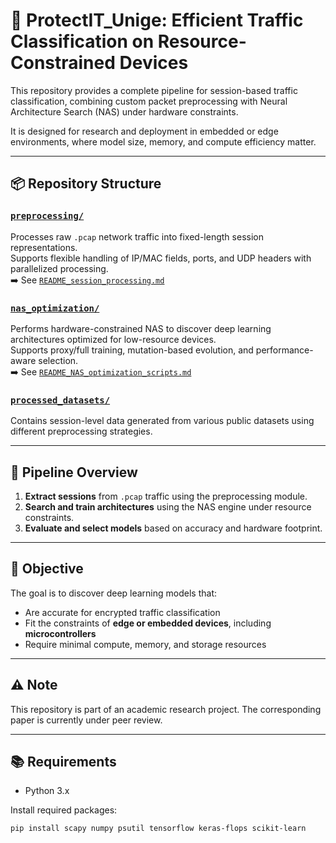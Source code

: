 # 🔐 ProtectIT_Unige: Efficient Traffic Classification on Resource-Constrained Devices

This repository provides a complete pipeline for session-based traffic classification, combining custom packet preprocessing with Neural Architecture Search (NAS) under hardware constraints.

It is designed for research and deployment in embedded or edge environments, where model size, memory, and compute efficiency matter.

---

## 📦 Repository Structure

### [`preprocessing/`](./preprocessing/)
Processes raw `.pcap` network traffic into fixed-length session representations.  
Supports flexible handling of IP/MAC fields, ports, and UDP headers with parallelized processing.  
➡️ See [`README_session_processing.md`](./preprocessing/README_session_processing.md)

### [`nas_optimization/`](./nas_optimization/)
Performs hardware-constrained NAS to discover deep learning architectures optimized for low-resource devices.  
Supports proxy/full training, mutation-based evolution, and performance-aware selection.  
➡️ See [`README_NAS_optimization_scripts.md`](./nas_optimization/README_NAS_optimization_scripts.md)

### [`processed_datasets/`](./processed_datasets/)
Contains session-level data generated from various public datasets using different preprocessing strategies.

---

## 🧠 Pipeline Overview

1. **Extract sessions** from `.pcap` traffic using the preprocessing module.
2. **Search and train architectures** using the NAS engine under resource constraints.
3. **Evaluate and select models** based on accuracy and hardware footprint.

---

## 🎯 Objective

The goal is to discover deep learning models that:
- Are accurate for encrypted traffic classification
- Fit the constraints of **edge or embedded devices**, including **microcontrollers**
- Require minimal compute, memory, and storage resources

---

## ⚠️ Note

This repository is part of an academic research project. The corresponding paper is currently under peer review.

---

## 📚 Requirements

- Python 3.x

Install required packages:
```bash
pip install scapy numpy psutil tensorflow keras-flops scikit-learn
```
